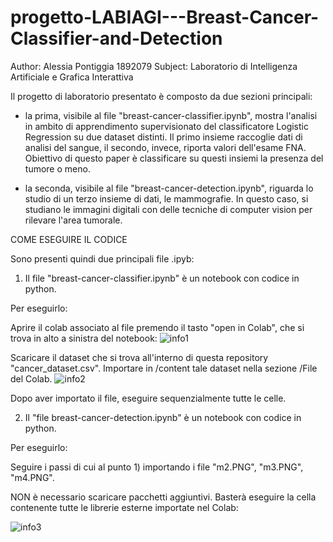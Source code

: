 # progetto-LABIAGI---Breast-Cancer-Classifier-and-Detection
Author: Alessia Pontiggia 1892079
Subject: Laboratorio di Intelligenza Artificiale e Grafica Interattiva

Il progetto di laboratorio presentato è composto da due sezioni principali:

- la prima, visibile al file "breast-cancer-classifier.ipynb", mostra l'analisi in ambito di apprendimento supervisionato del classificatore 
Logistic Regression su due dataset distinti. Il primo insieme raccoglie dati di analisi del sangue, il secondo, invece, riporta valori dell'esame FNA. Obiettivo di questo paper è classificare su questi insiemi la presenza del tumore o meno.

- la seconda, visibile al file "breast-cancer-detection.ipynb", riguarda lo studio di un terzo insieme di dati, le mammografie. In questo caso, si 
studiano le immagini digitali con delle tecniche di computer vision per rilevare l'area tumorale.

COME ESEGUIRE IL CODICE

Sono presenti quindi due principali file .ipyb:

1) Il file "breast-cancer-classifier.ipynb" è un notebook con codice in python. 

Per eseguirlo:

 Aprire il colab associato al file premendo il tasto "open in Colab", che si trova in alto a sinistra del notebook:
![info1](https://user-images.githubusercontent.com/102748217/179772944-a9597359-4a90-45c1-9db8-93b82c35f2b3.png)

   Scaricare il dataset che si trova all'interno di questa repository "cancer_dataset.csv".
   Importare in /content tale dataset nella sezione /File del Colab. 
   ![info2](https://user-images.githubusercontent.com/102748217/179774053-944ce987-eb4c-46b9-92bb-23eb2d012091.png)

   Dopo aver importato il file, eseguire sequenzialmente tutte le celle.
   

2) Il "file breast-cancer-detection.ipynb" è un notebook con codice in python. 

Per eseguirlo:

Seguire i passi di cui al punto 1) importando i file "m2.PNG", "m3.PNG", "m4.PNG".
    
NON è necessario scaricare pacchetti aggiuntivi. Basterà eseguire la cella contenente tutte le librerie esterne importate nel Colab:

![info3](https://user-images.githubusercontent.com/102748217/179776560-1be76dcf-2f54-4bf3-b8d5-152036d83e7e.PNG)

